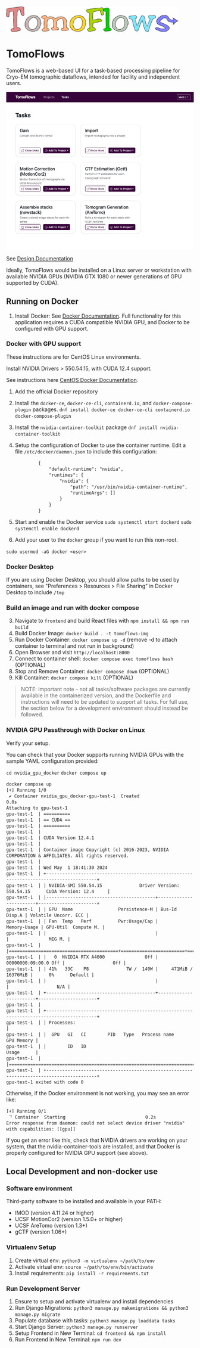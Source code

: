 ![tomoflows](Documentation/Design/img/TomoFlows_Logo.png)

# TomoFlows

TomoFlows is a web-based UI for a task-based processing pipeline for Cryo-EM tomographic dataflows, intended for facility and independent users.

![tomoflows](Documentation/Design/img/TomoFlows_Available_Tasks_UI.png)

See [Design Documentation](scripts/Documentation/Design/index.md)

Ideally, TomoFlows would be installed on a Linux server or workstation with available NVIDIA GPUs (NVIDIA GTX 1080 or newer generations of GPU supported by CUDA).

## Running on Docker
1. Install Docker: See [Docker Documentation](https://docs.docker.com/get-docker/). Full functionality for this application requires a CUDA compatible NVIDIA GPU, and Docker to be configured with GPU support.

### Docker with GPU support
These instructions are for CentOS Linux environments.

Install NVIDIA Drivers > 550.54.15, with CUDA 12.4 support.

See instructions here [CentOS Docker Documentation](https://docs.docker.com/engine/install/centos/).

1. Add the official Docker repository

2. Install the `docker-ce`, `docker-ce-cli`, `containerd.io`, and `docker-compose-plugin` packages.
  `dnf install docker-ce docker-ce-cli containerd.io docker-compose-plugin`

3. Install the `nvidia-container-toolkit` package
  `dnf install nvidia-container-toolkit`

4. Setup the configuration of Docker to use the container runtime. Edit a file `/etc/docker/daemon.json` to include this configuration:

 ```
             {
                 "default-runtime": "nvidia",
                 "runtimes": {
                     "nvidia": {
                         "path": "/usr/bin/nvidia-container-runtime",
                         "runtimeArgs": []
                     }
                 }
             }

 ```

5. Start and enable the Docker service
 `sudo systemctl start dockerd`
 `sudo systemctl enable dockerd`

6. Add your user to the `docker` group if you want to run this non-root.

 `sudo usermod -aG docker <user>`

### Docker Desktop
If you are using Docker Desktop, you should allow paths to be used by containers, see "Preferences > Resources > File Sharing" in Docker Desktop to include `/tmp`

### Build an image and run with docker compose
3. Navigate to `frontend` and build React files with `npm install && npm run build`
2. Build Docker Image: `docker build . -t tomoflows-img`
3. Run Docker Container: `docker compose up -d` (remove -d to attach container to terminal and not run in background)
4. Open Browser and visit `http://localhost:8000`
5. Connect to container shell: `docker compose exec tomoflows bash` (OPTIONAL)
7. Stop and Remove Container: `docker compose down` (OPTIONAL)
6. Kill Container: `docker compose kill` (OPTIONAL)

> NOTE: important note - not all tasks/software packages are currently available in the containerized version, and the Dockerfile and instructions will need to be updated to support all tasks. For full use, the section below for a development environment should instead be followed. 

### NVIDIA GPU Passthrough with Docker on Linux
Verify your setup.

You can check that your Docker supports running NVIDIA GPUs with the sample YAML configuration provided:

`cd nvidia_gpu_docker`
`docker compose up`

```
docker compose up
[+] Running 1/0
 ✔ Container nvidia_gpu_docker-gpu-test-1  Created                                                     0.0s 
Attaching to gpu-test-1
gpu-test-1  | ==========
gpu-test-1  | == CUDA ==
gpu-test-1  | ==========
gpu-test-1  | 
gpu-test-1  | CUDA Version 12.4.1
gpu-test-1  | 
gpu-test-1  | Container image Copyright (c) 2016-2023, NVIDIA CORPORATION & AFFILIATES. All rights reserved.
gpu-test-1  | 
gpu-test-1  | Wed May  1 18:41:30 2024       
gpu-test-1  | +-----------------------------------------------------------------------------------------+
gpu-test-1  | | NVIDIA-SMI 550.54.15              Driver Version: 550.54.15      CUDA Version: 12.4     |
gpu-test-1  | |-----------------------------------------+------------------------+----------------------+
gpu-test-1  | | GPU  Name                 Persistence-M | Bus-Id          Disp.A | Volatile Uncorr. ECC |
gpu-test-1  | | Fan  Temp   Perf          Pwr:Usage/Cap |           Memory-Usage | GPU-Util  Compute M. |
gpu-test-1  | |                                         |                        |               MIG M. |
gpu-test-1  | |=========================================+========================+======================|
gpu-test-1  | |   0  NVIDIA RTX A4000               Off |   00000000:09:00.0 Off |                  Off |
gpu-test-1  | | 41%   33C    P8              7W /  140W |     471MiB /  16376MiB |      0%      Default |
gpu-test-1  | |                                         |                        |                  N/A |
gpu-test-1  | +-----------------------------------------+------------------------+----------------------+
gpu-test-1  |                                                                                          
gpu-test-1  | +-----------------------------------------------------------------------------------------+
gpu-test-1  | | Processes:                                                                              |
gpu-test-1  | |  GPU   GI   CI        PID   Type   Process name                              GPU Memory |
gpu-test-1  | |        ID   ID                                                               Usage      |
gpu-test-1  | |=========================================================================================|
gpu-test-1  | +-----------------------------------------------------------------------------------------+
gpu-test-1 exited with code 0
```

Otherwise, if the Docker environment is not working, you may see an error like:

```
[+] Running 0/1
 ⠙ Container  Starting                              0.2s 
Error response from daemon: could not select device driver "nvidia" with capabilities: [[gpu]]
```

If you get an error like this, check that NVIDIA drivers are working on your system, that the nvidia-container-tools are installed, and that Docker is properly configured for NVIDIA GPU support (see above).

## Local Development and non-docker use

### Software environment

Third-party software to be installed and available in your PATH:

- IMOD (version 4.11.24 or higher)
- UCSF MotionCor2 (version 1.5.0+ or higher)
- UCSF AreTomo (version 1.3+)
- gCTF (version 1.06+)

### Virtualenv Setup

1. Create virtual env: `python3 -m virtualenv ~/path/to/env`
2. Activate virtual env: `source ~/path/to/env/bin/activate`
3. Install requirements: `pip install -r requirements.txt`

### Run Development Server

1. Ensure to setup and activate virtualenv and install dependencies
2. Run Django Migrations: `python3 manage.py makemigrations && python3 manage.py migrate`
3. Populate database with tasks: `python3 manage.py loaddata tasks`
3. Start Django Server: `python3 manage.py runserver`
4. Setup Frontend in New Terminal: `cd frontend && npm install`
5. Run Frontend in New Terminal: `npm run dev`

